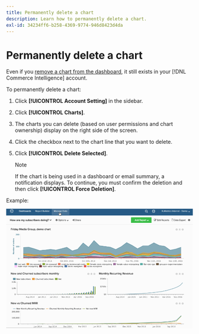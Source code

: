 ```yaml
---
title: Permanently delete a chart
description: Learn how to permanently delete a chart.
exl-id: 34234ff6-b258-4369-9774-946d8423d4da
---
```

# Permanently delete a chart

Even if you [remove a chart from the dashboard](../../data-user/dashboards/remove-charts-dashboard.md), it still exists in your [!DNL Commerce Intelligence] account. 

To permanently delete a chart:

1. Click **[!UICONTROL Account Setting]** in the sidebar.

1. Click **[!UICONTROL Charts]**.

1. The charts you can delete (based on user permissions and chart ownership) display on the right side of the screen.

1. Click the checkbox next to the chart line that you want to delete.

1. Click **[!UICONTROL Delete Selected]**.

   >[!NOTE]
   >
   >If the chart is being used in a dashboard or email summary, a notification displays. To continue, you must confirm the deletion and then click **[!UICONTROL Force Deletion]**.

Example:

![delete a chart](../../assets/deletechart.gif)<!--{: width="630" height="402"}-->
